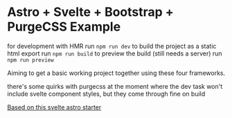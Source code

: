 # Astro + Svelte + Bootstrap + PurgeCSS Example

for development with HMR run `npm run dev`
to build the project as a static html export run `npm run build`
to preview the build (still needs a server) run `npm run preview`

Aiming to get a basic working project together using these four frameworks.

there's some quirks with purgecss at the moment where the dev task won't include svelte component styles, but they come through fine on build

[Based on this svelte astro starter](https://stackblitz.com/github/withastro/astro/tree/latest/examples/framework-svelte)
